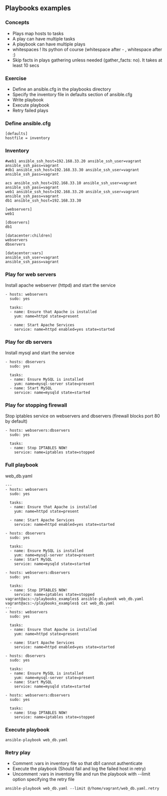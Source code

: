 ## Playbooks examples  

### Concepts

- Plays map hosts to tasks
- A play can have multiple tasks
- A playbook can have multiple plays
- whitespaces ! Its python of course (whitespace after - , whitespace after :)
- Skip facts in plays gathering unless needed (gather_facts: no). It takes at least 10 secs   

### Exercise

- Define an ansible.cfg in the playbooks directory
- Specify the inventory file in defaults section of ansible.cfg
- Write playbook
- Execute playbook
- Retry failed plays  

### Define ansible.cfg

```
[defaults]
hostfile = inventory
```  

### Inventory
```
#web1 ansible_ssh_host=192.168.33.20 ansible_ssh_user=vagrant ansible_ssh_pass=vagrant
#db1 ansible_ssh_host=192.168.33.30 ansible_ssh_user=vagrant ansible_ssh_pass=vagrant

acs ansible_ssh_host=192.168.33.10 ansible_ssh_user=vagrant ansible_ssh_pass=vagrant
web1 ansible_ssh_host=192.168.33.20 ansible_ssh_user=vagrant ansible_ssh_pass=vagrant
db1 ansible_ssh_host=192.168.33.30

[webservers]
web1

[dbservers]
db1

[datacenter:children]
webservers
dbservers

[datacenter:vars]
ansible_ssh_user=vagrant
ansible_ssh_pass=vagrant
```  

### Play for web servers
Install apache webserver (httpd) and start the service  

```
- hosts: webservers
  sudo: yes

  tasks:
  - name: Ensure that Apache is installed
    yum: name=httpd state=present

  - name: Start Apache Services
    service: name=httpd enabled=yes state=started
```   

### Play for db servers
Install mysql and start the service  

```
- hosts: dbservers
  sudo: yes

  tasks:
  - name: Ensure MySQL is installed
    yum: name=mysql-server state=present
  - name: Start MySQL
    service: name=mysqld state=started
```   

### Play for stopping firewall
Stop iptables service  on webservers and dbservers (firewall blocks port 80 by default)

```
- hosts: webservers:dbservers
  sudo: yes

  tasks:
  - name: Stop IPTABLES NOW!
    service: name=iptables state=stopped
```  

### Full playbook

web_db.yaml  

```
---
- hosts: webservers
  sudo: yes

  tasks:
  - name: Ensure that Apache is installed
    yum: name=httpd state=present

  - name: Start Apache Services
    service: name=httpd enabled=yes state=started

- hosts: dbservers
  sudo: yes

  tasks:
  - name: Ensure MySQL is installed
    yum: name=mysql-server state=present
  - name: Start MySQL
    service: name=mysqld state=started

- hosts: webservers:dbservers
  sudo: yes

  tasks:
  - name: Stop IPTABLES NOW!
    service: name=iptables state=stopped
vagrant@acs:~/playbooks_examples$ ansible-playbook web_db.yaml
vagrant@acs:~/playbooks_examples$ cat web_db.yaml
---
- hosts: webservers
  sudo: yes

  tasks:
  - name: Ensure that Apache is installed
    yum: name=httpd state=present

  - name: Start Apache Services
    service: name=httpd enabled=yes state=started

- hosts: dbservers
  sudo: yes

  tasks:
  - name: Ensure MySQL is installed
    yum: name=mysql-server state=present
  - name: Start MySQL
    service: name=mysqld state=started

- hosts: webservers:dbservers
  sudo: yes

  tasks:
  - name: Stop IPTABLES NOW!
    service: name=iptables state=stopped
```
 

### Execute playbook

`ansible-playbook web_db.yaml`

### Retry play

- Comment :vars in inventory file so that db1 cannot authenticate
- Execute the playbook (Should fail and log the failed host in retry)
- Uncomment :vars in inventory file and run the playbook with --limit option specifying the retry file  

```
ansible-playbook web_db.yaml --limit @/home/vagrant/web_db.yaml.retry
```  





